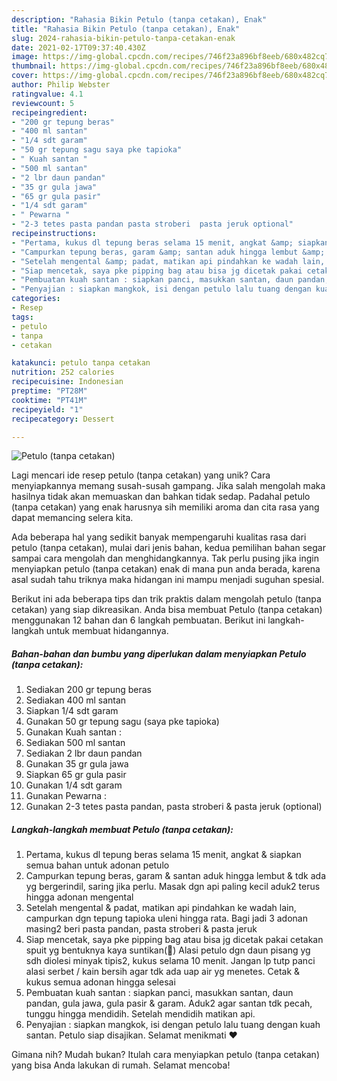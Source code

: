 ```yaml
---
description: "Rahasia Bikin Petulo (tanpa cetakan), Enak"
title: "Rahasia Bikin Petulo (tanpa cetakan), Enak"
slug: 2024-rahasia-bikin-petulo-tanpa-cetakan-enak
date: 2021-02-17T09:37:40.430Z
image: https://img-global.cpcdn.com/recipes/746f23a896bf8eeb/680x482cq70/petulo-tanpa-cetakan-foto-resep-utama.jpg
thumbnail: https://img-global.cpcdn.com/recipes/746f23a896bf8eeb/680x482cq70/petulo-tanpa-cetakan-foto-resep-utama.jpg
cover: https://img-global.cpcdn.com/recipes/746f23a896bf8eeb/680x482cq70/petulo-tanpa-cetakan-foto-resep-utama.jpg
author: Philip Webster
ratingvalue: 4.1
reviewcount: 5
recipeingredient:
- "200 gr tepung beras"
- "400 ml santan"
- "1/4 sdt garam"
- "50 gr tepung sagu saya pke tapioka"
- " Kuah santan "
- "500 ml santan"
- "2 lbr daun pandan"
- "35 gr gula jawa"
- "65 gr gula pasir"
- "1/4 sdt garam"
- " Pewarna "
- "2-3 tetes pasta pandan pasta stroberi  pasta jeruk optional"
recipeinstructions:
- "Pertama, kukus dl tepung beras selama 15 menit, angkat &amp; siapkan semua bahan untuk adonan petulo"
- "Campurkan tepung beras, garam &amp; santan aduk hingga lembut &amp; tdk ada yg bergerindil, saring jika perlu. Masak dgn api paling kecil aduk2 terus hingga adonan mengental"
- "Setelah mengental &amp; padat, matikan api pindahkan ke wadah lain, campurkan dgn tepung tapioka uleni hingga rata. Bagi jadi 3 adonan masing2 beri pasta pandan, pasta stroberi &amp; pasta jeruk"
- "Siap mencetak, saya pke pipping bag atau bisa jg dicetak pakai cetakan spuit yg bentuknya kaya suntikan(💉) Alasi petulo dgn daun pisang yg sdh diolesi minyak tipis2, kukus selama 10 menit. Jangan lp tutp panci alasi serbet / kain bersih agar tdk ada uap air yg menetes. Cetak &amp; kukus semua adonan hingga selesai"
- "Pembuatan kuah santan : siapkan panci, masukkan santan, daun pandan, gula jawa, gula pasir &amp; garam. Aduk2 agar santan tdk pecah, tunggu hingga mendidih. Setelah mendidih matikan api."
- "Penyajian : siapkan mangkok, isi dengan petulo lalu tuang dengan kuah santan. Petulo siap disajikan. Selamat menikmati ❤"
categories:
- Resep
tags:
- petulo
- tanpa
- cetakan

katakunci: petulo tanpa cetakan 
nutrition: 252 calories
recipecuisine: Indonesian
preptime: "PT28M"
cooktime: "PT41M"
recipeyield: "1"
recipecategory: Dessert

---
```



![Petulo (tanpa cetakan)](https://img-global.cpcdn.com/recipes/746f23a896bf8eeb/680x482cq70/petulo-tanpa-cetakan-foto-resep-utama.jpg)

Lagi mencari ide resep petulo (tanpa cetakan) yang unik? Cara menyiapkannya memang susah-susah gampang. Jika salah mengolah maka hasilnya tidak akan memuaskan dan bahkan tidak sedap. Padahal petulo (tanpa cetakan) yang enak harusnya sih memiliki aroma dan cita rasa yang dapat memancing selera kita.



Ada beberapa hal yang sedikit banyak mempengaruhi kualitas rasa dari petulo (tanpa cetakan), mulai dari jenis bahan, kedua pemilihan bahan segar sampai cara mengolah dan menghidangkannya. Tak perlu pusing jika ingin menyiapkan petulo (tanpa cetakan) enak di mana pun anda berada, karena asal sudah tahu triknya maka hidangan ini mampu menjadi suguhan spesial.


Berikut ini ada beberapa tips dan trik praktis dalam mengolah petulo (tanpa cetakan) yang siap dikreasikan. Anda bisa membuat Petulo (tanpa cetakan) menggunakan 12 bahan dan 6 langkah pembuatan. Berikut ini langkah-langkah untuk membuat hidangannya.

<!--inarticleads1-->

##### Bahan-bahan dan bumbu yang diperlukan dalam menyiapkan Petulo (tanpa cetakan):

1. Sediakan 200 gr tepung beras
1. Sediakan 400 ml santan
1. Siapkan 1/4 sdt garam
1. Gunakan 50 gr tepung sagu (saya pke tapioka)
1. Gunakan  Kuah santan :
1. Sediakan 500 ml santan
1. Sediakan 2 lbr daun pandan
1. Gunakan 35 gr gula jawa
1. Siapkan 65 gr gula pasir
1. Gunakan 1/4 sdt garam
1. Gunakan  Pewarna :
1. Gunakan 2-3 tetes pasta pandan, pasta stroberi &amp; pasta jeruk (optional)




<!--inarticleads2-->

##### Langkah-langkah membuat Petulo (tanpa cetakan):

1. Pertama, kukus dl tepung beras selama 15 menit, angkat &amp; siapkan semua bahan untuk adonan petulo
1. Campurkan tepung beras, garam &amp; santan aduk hingga lembut &amp; tdk ada yg bergerindil, saring jika perlu. Masak dgn api paling kecil aduk2 terus hingga adonan mengental
1. Setelah mengental &amp; padat, matikan api pindahkan ke wadah lain, campurkan dgn tepung tapioka uleni hingga rata. Bagi jadi 3 adonan masing2 beri pasta pandan, pasta stroberi &amp; pasta jeruk
1. Siap mencetak, saya pke pipping bag atau bisa jg dicetak pakai cetakan spuit yg bentuknya kaya suntikan(💉) Alasi petulo dgn daun pisang yg sdh diolesi minyak tipis2, kukus selama 10 menit. Jangan lp tutp panci alasi serbet / kain bersih agar tdk ada uap air yg menetes. Cetak &amp; kukus semua adonan hingga selesai
1. Pembuatan kuah santan : siapkan panci, masukkan santan, daun pandan, gula jawa, gula pasir &amp; garam. Aduk2 agar santan tdk pecah, tunggu hingga mendidih. Setelah mendidih matikan api.
1. Penyajian : siapkan mangkok, isi dengan petulo lalu tuang dengan kuah santan. Petulo siap disajikan. Selamat menikmati ❤




Gimana nih? Mudah bukan? Itulah cara menyiapkan petulo (tanpa cetakan) yang bisa Anda lakukan di rumah. Selamat mencoba!
